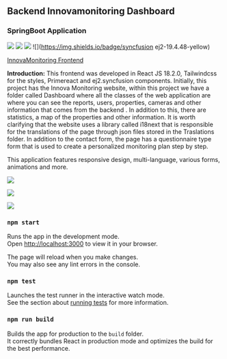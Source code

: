 ## Backend Innovamonitoring Dashboard
### SpringBoot Application


![](https://img.shields.io/badge/ReactJS-18.2.0-blue) ![](https://img.shields.io/badge/Tailwindcss-blue) ![](https://img.shields.io/badge/leaftlet-1.9.4-green) ![](https://img.shields.io/badge/syncfusion ej2-19.4.48-yellow)

[InnovaMonitoring Frontend](http:/https://innovamonitoring.net/ "InnovaMonitoring Frontend")

**Introduction:**
This frontend was developed in React JS 18.2.0, Tailwindcss for the styles, Primereact and
ej2.syncfusion components.
Initially, this project has the Innova Monitoring website, within this project we have a folder called
Dashboard where all the classes of the web application are where you can see the reports, users,
properties, cameras and other information that comes from the backend . In addition to this, there
are statistics, a map of the properties and other information.
It is worth clarifying that the website uses a library called i18next that is responsible for the
translations of the page through json files stored in the Traslations folder.
In addition to the contact form, the page has a questionnaire type form that is used to create a
personalized monitoring plan step by step. 

This application features responsive design, multi-language, various forms, animations and more.

![](https://i.imgur.com/VZPS6R9.png)



![](https://i.imgur.com/3IzceSY.png)

![](https://i.imgur.com/aW8J08g.png)
### `npm start`

Runs the app in the development mode.\
Open [http://localhost:3000](http://localhost:3000) to view it in your browser.

The page will reload when you make changes.\
You may also see any lint errors in the console.

### `npm test`

Launches the test runner in the interactive watch mode.\
See the section about [running tests](https://facebook.github.io/create-react-app/docs/running-tests) for more information.

### `npm run build`

Builds the app for production to the `build` folder.\
It correctly bundles React in production mode and optimizes the build for the best performance.
